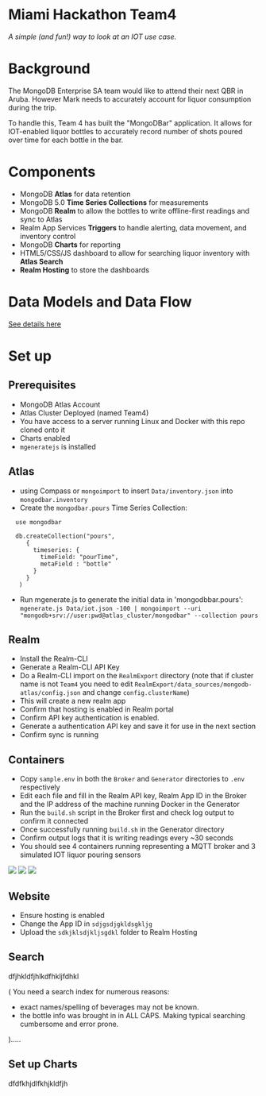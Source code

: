# Miami Hackathon Team4

_A simple (and fun!) way to look at an IOT use case._

# Background
The MongoDB Enterprise SA team would like to attend their next QBR in Aruba. However Mark needs to accurately account for liquor consumption during the trip.

To handle this, Team 4 has built the "MongoDBar" application. It allows for IOT-enabled liquor bottles to accurately record number of shots poured over time for each bottle in the bar.

# Components
* MongoDB **Atlas** for data retention
* MongoDB 5.0 **Time Series Collections** for measurements
* MongoDB **Realm** to allow the bottles to write offline-first readings and sync to Atlas
* Realm App Services **Triggers** to handle alerting, data movement, and inventory control
* MongoDB **Charts** for reporting
* HTML5/CSS/JS dashboard to allow for searching liquor inventory with **Atlas Search**
* **Realm Hosting** to store the dashboards

# Data Models and Data Flow
[See details here](Assets/DataModel.md)

# Set up
## Prerequisites

* MongoDB Atlas Account
* Atlas Cluster Deployed (named Team4)
* You have access to a server running Linux and Docker with this repo cloned onto it
* Charts enabled
* `mgeneratejs` is installed

## Atlas 

* using Compass or `mongoimport` to insert `Data/inventory.json` into `mongodbar.inventory`
* Create the `mongodbar.pours` Time Series Collection:
```
  use mongodbar
  
  db.createCollection("pours",
     {
       timeseries: {
         timeField: "pourTime",
         metaField : "bottle"
       }
     }
   )
   ```
* Run mgenerate.js to generate the initial data in 'mongodbbar.pours':
`mgenerate.js Data/iot.json -100 | mongoimport --uri "mongodb+srv://user:pwd@atlas_cluster/mongodbar" --collection pours`

## Realm
* Install the Realm-CLI
* Generate a Realm-CLI API Key
* Do a Realm-CLI import on the `RealmExport` directory (note that if cluster name is not `Team4` you need to edit `RealmExport/data_sources/mongodb-atlas/config.json` and change `config.clusterName`)
* This will create a new realm app
* Confirm that hosting is enabled in Realm portal
* Confirm API key authentication is enabled. 
* Generate a authentication API key and save it for use in the next section
* Confirm sync is running

## Containers
* Copy `sample.env` in both the `Broker` and `Generator` directories to `.env` respectively 
* Edit each file and fill in the Realm API key, Realm App ID in the Broker and the IP address of the machine running Docker in the Generator
* Run the `build.sh` script in the Broker first and check log output to confirm it connected
* Once successfully running `build.sh` in the Generator directory
* Confirm output logs that it is writing readings every ~30 seconds
* You should see 4 containers running representing a MQTT broker and 3 simulated IOT liquor pouring sensors

![](../Screenshots/01.png)
![](../Screenshots/02.png)
![](../Screenshots/03.png)

## Website
* Ensure hosting is enabled
* Change the App ID in `sdjgsdjgkldsgkljg`
* Upload the `sdkjklsdjkljsgdkl` folder to Realm Hosting

## Search

dfjhkldfjhlkdfhkljfdhkl

(
You need a search index for numerous reasons:
* exact names/spelling of beverages may not be known. 
* the bottle info was brought in in ALL CAPS.  Making typical searching cumbersome and error prone.  

).....


## Set up Charts

dfdfkhjdlfkhjkldfjh
